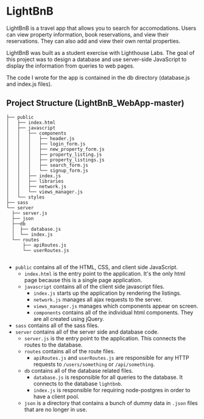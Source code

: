 # LightBnB

LightBnB is a travel app that allows you to search for accomodations. Users can view property information, book reservations, and view their reservations. They can also add and view their own rental properties.

LightBnB was built as a student exercise with Lighthouse Labs. The goal of this project was to design a database and use server-side JavaScript to display the information from queries to web pages.

The code I wrote for the app is contained in the db directory (database.js and index.js files).

## Project Structure (LightBnB_WebApp-master)

```
├── public
│   ├── index.html
│   ├── javascript
│   │   ├── components 
│   │   │   ├── header.js
│   │   │   ├── login_form.js
│   │   │   ├── new_property_form.js
│   │   │   ├── property_listing.js
│   │   │   ├── property_listings.js
│   │   │   ├── search_form.js
│   │   │   └── signup_form.js
│   │   ├── index.js
│   │   ├── libraries
│   │   ├── network.js
│   │   └── views_manager.js
│   └── styles
├── sass
└── server
  ├── server.js
  ├── json
  ├──db
  │  ├── database.js
  │  └── index.js
  └── routes
      ├── apiRoutes.js
      └── userRoutes.js
  
```

* `public` contains all of the HTML, CSS, and client side JavaScript. 
  * `index.html` is the entry point to the application. It's the only html page because this is a single page application.
  * `javascript` contains all of the client side javascript files.
    * `index.js` starts up the application by rendering the listings.
    * `network.js` manages all ajax requests to the server.
    * `views_manager.js` manages which components appear on screen.
    * `components` contains all of the individual html components. They are all created using jQuery.
* `sass` contains all of the sass files. 
* `server` contains all of the server side and database code.
  * `server.js` is the entry point to the application. This connects the routes to the database.
  * `routes` contains all of the route files.
    * `apiRoutes.js` and `userRoutes.js` are responsible for any HTTP requests to `/users/something` or `/api/something`. 
  * `db` contains all of the database related files.
     * `database.js` is responsible for all queries to the database. It connects to the database `lightbnb`.
    * `index.js` is responsible for requiring node-postgres in order to have a client pool.
  * `json` is a directory that contains a bunch of dummy data in `.json` files that are no longer in use.